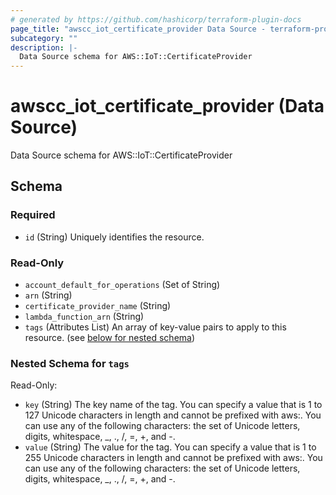 ```yaml
---
# generated by https://github.com/hashicorp/terraform-plugin-docs
page_title: "awscc_iot_certificate_provider Data Source - terraform-provider-awscc"
subcategory: ""
description: |-
  Data Source schema for AWS::IoT::CertificateProvider
---
```


# awscc_iot_certificate_provider (Data Source)

Data Source schema for AWS::IoT::CertificateProvider



<!-- schema generated by tfplugindocs -->
## Schema

### Required

- `id` (String) Uniquely identifies the resource.

### Read-Only

- `account_default_for_operations` (Set of String)
- `arn` (String)
- `certificate_provider_name` (String)
- `lambda_function_arn` (String)
- `tags` (Attributes List) An array of key-value pairs to apply to this resource. (see [below for nested schema](#nestedatt--tags))

<a id="nestedatt--tags"></a>
### Nested Schema for `tags`

Read-Only:

- `key` (String) The key name of the tag. You can specify a value that is 1 to 127 Unicode characters in length and cannot be prefixed with aws:. You can use any of the following characters: the set of Unicode letters, digits, whitespace, _, ., /, =, +, and -.
- `value` (String) The value for the tag. You can specify a value that is 1 to 255 Unicode characters in length and cannot be prefixed with aws:. You can use any of the following characters: the set of Unicode letters, digits, whitespace, _, ., /, =, +, and -.
